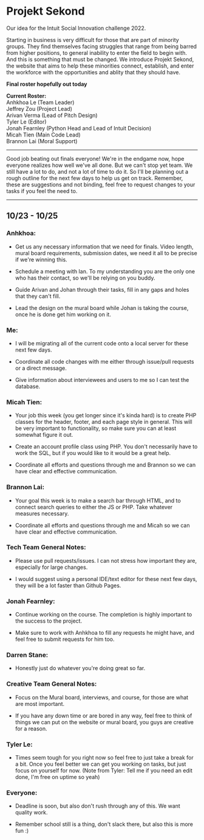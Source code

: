 # Projekt Sekond
Our idea for the Intuit Social Innovation challenge 2022.

Starting in business is very difficult for those that are part of minority groups. They find themselves facing struggles that range from being barred from higher positions, to general inability to enter the field to begin with. And this is something that must be changed. We introduce Projekt Sekond, the website that aims to help these minorities connect, establish, and enter the workforce with the opportunities and ablity that they should have.

**Final roster hopefully out today**

**Current Roster:**  
Anhkhoa Le (Team Leader)  
Jeffrey Zou (Project Lead)  
Arivan Verma (Lead of Pitch Design)  
Tyler Le (Editor)  
Jonah Fearnley (Python Head and Lead of Intuit Decision)  
Micah Tien (Main Code Lead)  
Brannon Lai (Moral Support)  

---

Good job beating out finals everyone! We're in the endgame now, hope everyone realizes how well we've all done. But we can't stop yet team. We still have a lot to do, and not a lot of time to do it. So I'll be planning out a rough outline for the next few days to help us get on track. Remember, these are suggestions and not binding, feel free to request changes to your tasks if you feel the need to.

---

## 10/23 - 10/25

### Anhkhoa:

- Get us any necessary information that we need for finals. Video length, mural board requirements, submission dates, we need it all to be precise if we're winning this.

- Schedule a meeting with Ian. To my understanding you are the only one who has their contact, so we'll be relying on you buddy.

- Guide Arivan and Johan through their tasks, fill in any gaps and holes that they can't fill.

- Lead the design on the mural board while Johan is taking the course, once he is done get him working on it.

### Me:

- I will be migrating all of the current code onto a local server for these next few days.

- Coordinate all code changes with me either through issue/pull requests or a direct message.

- Give information about interviewees and users to me so I can test the database.

### Micah Tien:

- Your job this week (you get longer since it's kinda hard) is to create PHP classes for the header, footer, and each page style in general. This will be very important to functionality, so make sure you can at least somewhat figure it out.

- Create an account profile class using PHP. You don't necessarily have to work the SQL, but if you would like to it would be a great help.

- Coordinate all efforts and questions through me and Brannon so we can have clear and effective communication.

### Brannon Lai:

- Your goal this week is to make a search bar through HTML, and to connect search queries to either the JS or PHP. Take whatever measures necessary.

- Coordinate all efforts and questions through me and Micah so we can have clear and effective communication.

### Tech Team General Notes:

- Please use pull requests/issues. I can not stress how important they are, especially for large changes.

- I would suggest using a personal IDE/text editor for these next few days, they will be a lot faster than Github Pages.

### Jonah Fearnley:

- Continue working on the course. The completion is highly important to the success to the project.

- Make sure to work with Anhkhoa to fill any requests he might have, and feel free to submit requests for him too.

### Darren Stane:

- Honestly just do whatever you're doing great so far.

### Creative Team General Notes:

- Focus on the Mural board, interviews, and course, for those are what are most important.

- If you have any down time or are bored in any way, feel free to think of things we can put on the website or mural board, you guys are creative for a reason.

### Tyler Le:

- Times seem tough for you right now so feel free to just take a break for a bit. Once you feel better we can get you working on tasks, but just focus on yourself for now. (Note from Tyler: Tell me if you need an edit done, I'm free on uptime so yeah)

### Everyone:

- Deadline is soon, but also don't rush through any of this. We want quality work.

- Remember school still is a thing, don't slack there, but also this is more fun :)
